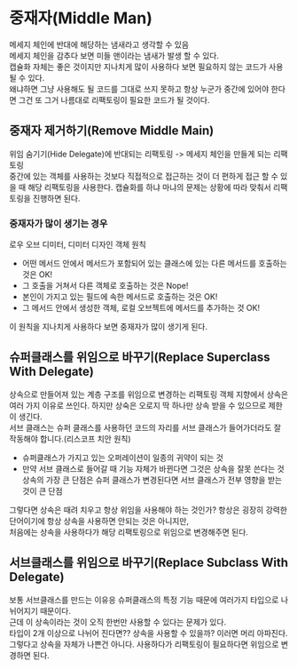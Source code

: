 # 중재자(Middle Man)
메세지 체인에 반대에 해당하는 냄새라고 생각할 수 있음  
메세지 체인을 감추다 보면 미들 맨이라는 냄새가 발생 할 수 있다.  
캡슐화 자체는 좋은 것이지만 지나치게 많이 사용하다 보면 필요하지 않는 코드가 사용될 수 있다.  
왜냐하면 그냥 사용해도 될 코드를 그대로 쓰지 못하고 항상 누군가 중간에 있어야 한다면 그건 또 그거 나름대로 리팩토링이 필요한 코드가 될 것이다.

## 중재자 제거하기(Remove Middle Main)
위임 숨기기(Hide Delegate)에 반대되는 리팩토링 -> 메세지 체인을 만들게 되는 리팩토링  
중간에 있는 객체를 사용하는 것보다 직접적으로 접근하는 것이 더 편하게 접근 할 수 있을 때 해당 리팩토링을 사용한다.
캡슐화를 하냐 마냐의 문제는 상황에 따라 맞춰서 리팩토링을 진행하면 된다.

### 중재자가 많이 생기는 경우
로우 오브 디미터, 디미터 디자인 객체 원칙  
- 어떤 메서드 안에서 메서드가 포함되어 있는 클래스에 있는 다른 메서드를 호출하는 것은 OK!
- 그 호출을 거쳐서 다른 객체로 호출하는 것은 Nope!
- 본인이 가지고 있는 필드에 속한 메서드로 호출하는 것은 OK!
- 그 메서드 안에서 생성한 객체, 로컬 오브젝트에 메서드를 추가하는 것 OK!

이 원칙을 지나치게 사용하다 보면 중재자가 많이 생기게 된다.

## 슈퍼클래스를 위임으로 바꾸기(Replace Superclass With Delegate)
상속으로 만들어져 있는 계층 구조를 위임으로 변경하는 리팩토링
객체 지향에서 상속은 여러 가지 이유로 쓰인다. 하지만 상숙은 오로지 딱 하나만 상속 받을 수 있으므로 제한이 생긴다.  
서브 클래스는 슈퍼 클래스를 사용하던 코드의 자리를 서브 클래스가 들어가더라도 잘 작동해야 합니다.(리스코프 치안 원칙)
- 슈퍼클래스가 가지고 있는 오퍼레이션이 일종의 귀약이 되는 것
- 만약 서브 클래스로 들어갈 때 기능 자체가 바뀐다면 그것은 상속을 잘못 쓴다는 것
상속의 가장 큰 단점은 슈퍼 클래스가 변경된다면 서브 클래스가 전부 영향을 받는 것이 큰 단점

그렇다면 상속은 때려 치우고 항상 위임을 사용해야 하는 것인가?
항상은 굉장히 강력한 단어이기에 항상 상속을 사용하면 안되는 것은 아니지만,  
처음에는 상속을 사용하다가 해당 리팩토링으로 위임으로 변경해주면 된다.

## 서브클래스를 위임으로 바꾸기(Replace Subclass With Delegate)
보통 서브클래스를 만드는 이유응 슈퍼클래스의 특정 기능 때문에 여러가지 타입으로 나뉘어지기 때문이다.  
근데 이 상속이라는 것이 오직 한번만 사용할 수 있다는 문제가 있다.  
타입이 2개 이상으로 나뉘어 진다면?? 상속을 사용할 수 있을까? 이러면 머리 아파진다.
그렇다고 상속을 자체가 나쁜건 아니다. 사용하다가 리팩토링이 필요하다면 위임으로 변경하면 된다.



